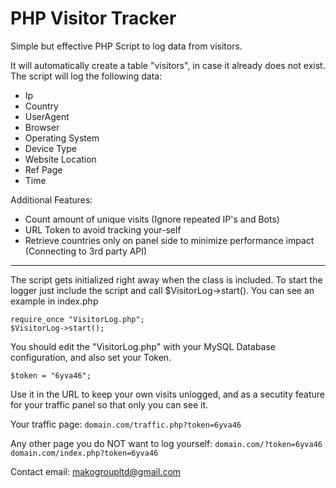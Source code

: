 # PHP Visitor Tracker
Simple but effective PHP Script to log data from visitors.

It will automatically create a table "visitors", in case it already does not exist. The script will log the following data:
- Ip
- Country
- UserAgent
- Browser
- Operating System
- Device Type
- Website Location
- Ref Page
- Time

Additional Features:
- Count amount of unique visits (Ignore repeated IP's and Bots)
- URL Token to avoid tracking your-self
- Retrieve countries only on panel side to minimize performance impact (Connecting to 3rd party API)
---
The script gets initialized right away when the class is included. To start the logger just include the script and call $VisitorLog->start(). You can see an example in index.php

```
require_once "VisitorLog.php";
$VisitorLog->start();
```

You should edit the "VisitorLog.php" with your MySQL Database configuration, and also set your Token.

```
$token = "6yva46";
```

Use it in the URL to keep your own visits unlogged, and as a secutity feature for your traffic panel so that only you can see it.

Your traffic page: ``domain.com/traffic.php?token=6yva46``

Any other page you do NOT want to log yourself: ``domain.com/?token=6yva46`` ``domain.com/index.php?token=6yva46``



Contact email: makogroupltd@gmail.com
